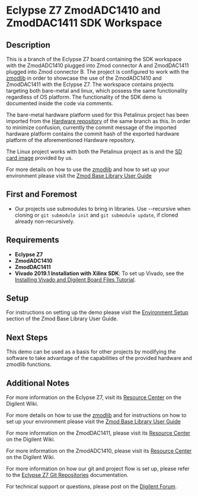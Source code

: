 # Eclypse Z7 ZmodADC1410 and ZmodDAC1411 SDK Workspace

## Description

This is a branch of the Eclypse Z7 board containing the SDK workspace with the ZmodADC1410 plugged into Zmod connector A and ZmodDAC1411 plugged into Zmod connector B. The project is configured to work with the [zmodlib](https://github.com/Digilent/zmodlib) in order to showcase the use of the ZmodADC1410 and ZmodDAC1411 with the Eclypse Z7. The workspace contains projects targeting both bare-metal and linux, which possess the same functionality regardless of OS platform. The functionality of the SDK demo is documented inside the code via comments.

The bare-metal hardware platform used for this Petalinux project has been imported from the [Hardware repository](https://github.com/Digilent/Eclypse-Z7-HW/tree/zmod_adc_dac/master) of the same branch as this. In order to minimize confusion, currently the commit message of the imported hardware platform contains the commit hash of the exported hardware platform of the aforementioned Hardware repository.

The Linux project works with both the Petalinux project as is and the [SD card image](https://github.com/Digilent/Eclypse-Z7/releases) provided by us.

For more details on how to use the [zmodlib](https://github.com/Digilent/zmodlib) and how to set up your environment please visit the [Zmod Base Library User Guide](https://reference.digilentinc.com/reference/zmod/zmodbaselibraryuserguide)

## First and Foremost

* Our projects use submodules to bring in libraries. Use --recursive when cloning or `git submodule init` and `git submodule update`, if cloned already non-recursively.

## Requirements

* **Eclypse Z7**
* **ZmodADC1410**
* **ZmodDAC1411**
* **Vivado 2019.1 Installation with Xilinx SDK**: To set up Vivado, see the [Installing Vivado and Digilent Board Files Tutorial](https://reference.digilentinc.com/vivado/installing-vivado/start).

## Setup

For instructions on setting up the demo please visit the [Environment Setup](https://reference.digilentinc.com/reference/zmod/zmodbaselibraryuserguide#environment_setup) section of the Zmod Base Library User Guide.

## Next Steps

This demo can be used as a basis for other projects by modifying the software to take advantage of the capabilities of the provided hardware and zmodlib functions.

## Additional Notes

For more information on the Eclypse Z7, visit its [Resource Center](https://reference.digilentinc.com/reference/programmable-logic/eclypse-z7/start) on the Digilent Wiki.

For more details on how to use the [zmodlib](https://github.com/Digilent/zmodlib) and for instructions on how to set up your environment please visit the [Zmod Base Library User Guide](https://reference.digilentinc.com/reference/zmod/zmodbaselibraryuserguide)

For more information on the ZmodDAC1411, please visit its [Resource Center](https://reference.digilentinc.com/reference/zmod/zmoddac/start) on the Digilent Wiki.

For more information on the ZmodADC1410, please visit its [Resource Center](https://reference.digilentinc.com/reference/zmod/zmodadc/start) on the Digilent Wiki.

For more information on how our git and project flow is set up, please refer to the [Eclypse Z7 Git Repositories](https://reference.digilentinc.com/reference/programmable-logic/eclypse-z7/git) documentation.

For technical support or questions, please post on the [Digilent Forum](https://forum.digilentinc.com/).
